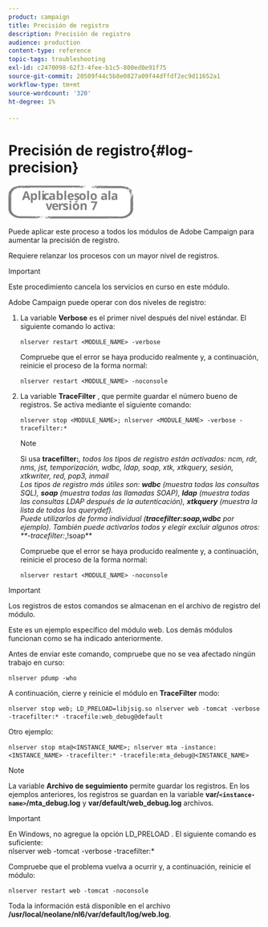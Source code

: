 ```yaml
---
product: campaign
title: Precisión de registro
description: Precisión de registro
audience: production
content-type: reference
topic-tags: troubleshooting
exl-id: c2470098-62f3-4fee-b1c5-800ed0e91f75
source-git-commit: 20509f44c5b8e0827a09f44dffdf2ec9d11652a1
workflow-type: tm+mt
source-wordcount: '320'
ht-degree: 1%

---
```


# Precisión de registro{#log-precision}

![](../../assets/v7-only.svg)

Puede aplicar este proceso a todos los módulos de Adobe Campaign para aumentar la precisión de registro.

Requiere relanzar los procesos con un mayor nivel de registros.

>[!IMPORTANT]
>
>Este procedimiento cancela los servicios en curso en este módulo.

Adobe Campaign puede operar con dos niveles de registro:

1. La variable **Verbose** es el primer nivel después del nivel estándar. El siguiente comando lo activa:

   ```
   nlserver restart <MODULE_NAME> -verbose 
   ```

   Compruebe que el error se haya producido realmente y, a continuación, reinicie el proceso de la forma normal:

   ```
   nlserver restart <MODULE_NAME> -noconsole
   ```

1. La variable **TraceFilter** , que permite guardar el número bueno de registros. Se activa mediante el siguiente comando:

   ```
   nlserver stop <MODULE_NAME>; nlserver <MODULE_NAME> -verbose -tracefilter:*
   ```

   >[!NOTE]
   >
   >Si usa **tracefilter:***, todos los tipos de registro están activados: ncm, rdr, nms, jst, temporización, wdbc, ldap, soap, xtk, xtkquery, sesión, xtkwriter, red, pop3, inmail\
   Los tipos de registro más útiles son: **wdbc** (muestra todas las consultas SQL), **soap** (muestra todas las llamadas SOAP), **ldap** (muestra todas las consultas LDAP después de la autenticación), **xtkquery** (muestra la lista de todos los querydef).\
   Puede utilizarlos de forma individual (**tracefilter:soap,wdbc** por ejemplo). También puede activarlos todos y elegir excluir algunos otros: **-tracefilter:*,!soap**

   Compruebe que el error se haya producido realmente y, a continuación, reinicie el proceso de la forma normal:

   ```
   nlserver restart <MODULE_NAME> -noconsole
   ```

>[!IMPORTANT]
Los registros de estos comandos se almacenan en el archivo de registro del módulo.

Este es un ejemplo específico del módulo web. Los demás módulos funcionan como se ha indicado anteriormente.

Antes de enviar este comando, compruebe que no se vea afectado ningún trabajo en curso:

```
nlserver pdump -who
```

A continuación, cierre y reinicie el módulo en **TraceFilter** modo:

```
nlserver stop web; LD_PRELOAD=libjsig.so nlserver web -tomcat -verbose -tracefilter:* -tracefile:web_debug@default
```

Otro ejemplo:

```
nlserver stop mta@<INSTANCE_NAME>; nlserver mta -instance:<INSTANCE_NAME> -tracefilter:* -tracefile:mta_debug@<INSTANCE_NAME>
```

>[!NOTE]
La variable **Archivo de seguimiento** permite guardar los registros. En los ejemplos anteriores, los registros se guardan en la variable **var/`<instance-name>`/mta_debug.log** y **var/default/web_debug.log** archivos.

>[!IMPORTANT]
En Windows, no agregue la opción LD_PRELOAD . El siguiente comando es suficiente:\
nlserver web -tomcat -verbose -tracefilter:*

Compruebe que el problema vuelva a ocurrir y, a continuación, reinicie el módulo:

```
nlserver restart web -tomcat -noconsole
```

Toda la información está disponible en el archivo **/usr/local/neolane/nl6/var/default/log/web.log**.

